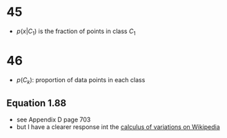 # 45
* $p(x|C_1)$ is the fraction of points in class $C_1$
# 46
* $p(C_k)$: proportion of data points in each class
## Equation 1.88
* see Appendix D page 703
* but I have a clearer response int the [calculus of variations on Wikipedia](https://en.wikipedia.org/wiki/Calculus_of_variations)
